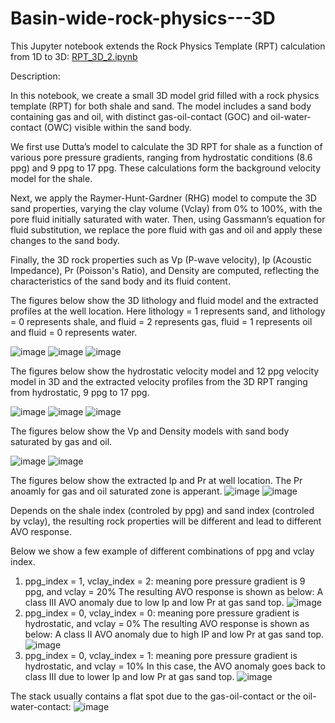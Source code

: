 # Basin-wide-rock-physics---3D



This Jupyter notebook extends the Rock Physics Template (RPT) calculation from 1D to 3D: [RPT_3D_2.ipynb](/RPT_3D_2.ipynb)

Description:

In this notebook, we create a small 3D model grid filled with a rock physics template (RPT) for both shale and sand. The model includes a sand body containing gas and oil, with distinct gas-oil-contact (GOC) and oil-water-contact (OWC) visible within the sand body.

We first use Dutta’s model to calculate the 3D RPT for shale as a function of various pore pressure gradients, ranging from hydrostatic conditions (8.6 ppg) and 9 ppg to 17 ppg. These calculations form the background velocity model for the shale.

Next, we apply the Raymer-Hunt-Gardner (RHG) model to compute the 3D sand properties, varying the clay volume (Vclay) from 0% to 100%, with the pore fluid initially saturated with water. Then, using Gassmann’s equation for fluid substitution, we replace the pore fluid with gas and oil and apply these changes to the sand body.

Finally, the 3D rock properties such as Vp (P-wave velocity), Ip (Acoustic Impedance), Pr (Poisson's Ratio), and Density are computed, reflecting the characteristics of the sand body and its fluid content.

The figures below show the 3D lithology and fluid model and the extracted profiles at the well location. Here lithology = 1 represents sand, and lithology = 0 represents shale, and fluid = 2 represents gas, fluid = 1 represents oil and fluid = 0 represents water.

![image](https://github.com/user-attachments/assets/9d727591-084e-4577-865f-e28041ce7b84)
![image](https://github.com/user-attachments/assets/9f4f7df9-10ae-4fd2-8a7f-1ffb2ab4115d)
![image](https://github.com/user-attachments/assets/0ae3e22c-8ab4-4921-ad44-903f06a864e3)

The figures below show the hydrostatic velocity model and 12 ppg velocity model in 3D and the extracted velocity profiles from the 3D RPT ranging from hydrostatic, 9 ppg to 17 ppg.

![image](https://github.com/user-attachments/assets/c1f692a8-9018-428b-be94-7780bd833d57)
![image](https://github.com/user-attachments/assets/93108398-cf2e-4c7a-9263-7e45d64d469b)
![image](https://github.com/user-attachments/assets/54a18499-7a47-4b87-acde-694f75db9f9e)

The figures below show the Vp and Density models with sand body saturated by gas and oil.

![image](https://github.com/user-attachments/assets/bcd50b9f-28ab-467a-809d-ccc5c4d92af1)
![image](https://github.com/user-attachments/assets/411dfeeb-3d3a-4fbb-a1c2-3bb260f42847)

The figures below show the extracted Ip and Pr at well location. The Pr anoamly for gas and oil saturated zone is apperant.
![image](https://github.com/user-attachments/assets/d45042b3-fc8f-48b6-9781-7fb2ba8cc3ec)
![image](https://github.com/user-attachments/assets/9eea8e35-5651-4fad-933a-eca73a9baa90)

Depends on the shale index (controled by ppg) and sand index (controled by vclay), the resulting rock properties will be different and lead to different AVO response.

Below we show a few example of different combinations of ppg and vclay index.

1. ppg_index = 1, vclay_index = 2: meaning pore pressure gradient is 9 ppg, and vclay = 20%
The resulting AVO response is shown as below: A class III AVO anomaly due to low Ip and low Pr at gas sand top.
![image](https://github.com/user-attachments/assets/274247f5-8f50-494a-b0d2-2219c7ba0d74)
2. ppg_index = 0, vclay_index = 0: meaning pore pressure gradient is hydrostatic, and vclay = 0%
The resulting AVO response is shown as below: A class II AVO anomaly due to high IP and low Pr at gas sand top.
![image](https://github.com/user-attachments/assets/c8238254-7af0-4f78-a222-4e493867c4b0)
3. ppg_index = 0, vclay_index = 1: meaning pore pressure gradient is hydrostatic, and vclay = 10%
In this case, the AVO anomaly goes back to class III due to lower Ip and low Pr at gas sand top.
![image](https://github.com/user-attachments/assets/f125559e-5034-4f4e-a940-cbaf6e3235d4)

The stack usually contains a flat spot due to the gas-oil-contact or the oil-water-contact:
![image](https://github.com/user-attachments/assets/01d72c7b-8bc7-4d02-8a7c-c46c45954ccc)
